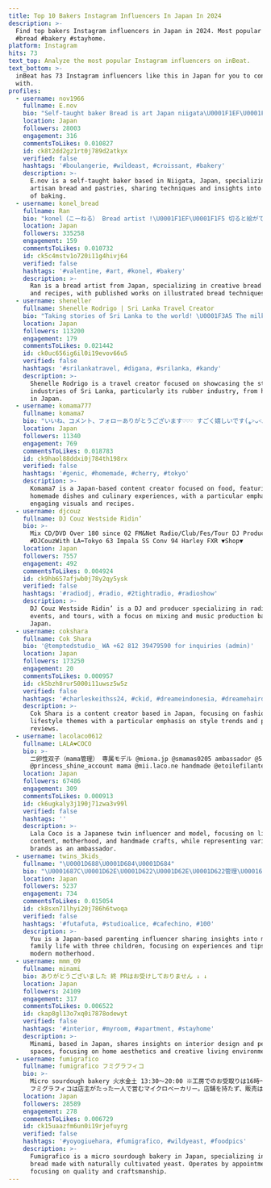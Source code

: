 ```yaml
---
title: Top 10 Bakers Instagram Influencers In Japan In 2024
description: >-
  Find top bakers Instagram influencers in Japan in 2024. Most popular hashtags:
  #bread #bakery #stayhome.
platform: Instagram
hits: 73
text_top: Analyze the most popular Instagram influencers on inBeat.
text_bottom: >-
  inBeat has 73 Instagram influencers like this in Japan for you to connect
  with.
profiles:
  - username: nov1966
    fullname: E.nov
    bio: "Self-taught baker Bread is art Japan niigata\U0001F1EF\U0001F1F5 La Boulangerie Richer"
    location: Japan
    followers: 28003
    engagement: 316
    commentsToLikes: 0.010827
    id: ck8t2dd2gz1rt0j789d2atkyx
    verified: false
    hashtags: '#boulangerie, #wildeast, #croissant, #bakery'
    description: >-
      E.nov is a self-taught baker based in Niigata, Japan, specializing in
      artisan bread and pastries, sharing techniques and insights into the art
      of baking.
  - username: konel_bread
    fullname: Ran
    bio: "konel（こーねる） Bread artist !\U0001F1EF\U0001F1F5 切ると絵がでるパン #イラストパン 考案 #筋肉くまパン 考案 著書\U0001F4D9「しあわせのイラストパン 」 著書\U0001F4D9「イラストパンレシピBOOK」 お仕事のご依頼はメールへお願い致します\U0001F4E9 営利宣伝目的のデザインの模倣ご遠慮下さい！"
    location: Japan
    followers: 335258
    engagement: 159
    commentsToLikes: 0.010732
    id: ck5c4mstv1o720i11g4hivj64
    verified: false
    hashtags: '#valentine, #art, #konel, #bakery'
    description: >-
      Ran is a bread artist from Japan, specializing in creative bread designs
      and recipes, with published works on illustrated bread techniques.
  - username: sheneller
    fullname: Shenelle Rodrigo | Sri Lanka Travel Creator
    bio: "Taking stories of Sri Lanka to the world! \U0001F3A5 The milk that runs the world! Journey through the Rubber industry of Sri Lanka \U0001F1F1\U0001F1F0"
    location: Japan
    followers: 113200
    engagement: 179
    commentsToLikes: 0.021442
    id: ck0uc656ig6il0i19evov66u5
    verified: false
    hashtags: '#srilankatravel, #digana, #srilanka, #kandy'
    description: >-
      Shenelle Rodrigo is a travel creator focused on showcasing the stories and
      industries of Sri Lanka, particularly its rubber industry, from her base
      in Japan.
  - username: komama777
    fullname: komama7
    bio: "いいね、コメント、フォローありがとうございます♡♡♡ すごく嬉しいです(⁎˃ᴗ˂⁎) 私の自己満です\U000131E2\U0001316E アイコンの写真はMOKUBAZAさんのチーズキーマカレーに顔描きました♬︎ @genic_cafe 公認アンバサダー"
    location: Japan
    followers: 11340
    engagement: 769
    commentsToLikes: 0.018783
    id: ck9haol88ddxi0j784th198rx
    verified: false
    hashtags: '#genic, #homemade, #cherry, #tokyo'
    description: >-
      Komama7 is a Japan-based content creator focused on food, featuring
      homemade dishes and culinary experiences, with a particular emphasis on
      engaging visuals and recipes.
  - username: djcouz
    fullname: DJ Couz Westside Ridin’
    bio: >-
      Mix CD/DVD Over 180 since 02 FM&Net Radio/Club/Fes/Tour DJ Producer
      #DJCouzWith LA⬅︎Tokyo 63 Impala SS Conv 94 Harley FXR ▼Shop▼
    location: Japan
    followers: 7557
    engagement: 492
    commentsToLikes: 0.004924
    id: ck9hb657afjwb0j78y2qy5ysk
    verified: false
    hashtags: '#radiodj, #radio, #2tightradio, #radioshow'
    description: >-
      DJ Couz Westside Ridin’ is a DJ and producer specializing in radio, club
      events, and tours, with a focus on mixing and music production based in
      Japan.
  - username: cokshara
    fullname: Cok Shara
    bio: '@temptedstudio_ WA +62 812 39479590 for inquiries (admin)'
    location: Japan
    followers: 173250
    engagement: 20
    commentsToLikes: 0.000957
    id: ck5bzh8rur5000i11uwsz5w5z
    verified: false
    hashtags: '#charleskeithss24, #ckid, #dreameindonesia, #dreamehairdryer'
    description: >-
      Cok Shara is a content creator based in Japan, focusing on fashion and
      lifestyle themes with a particular emphasis on style trends and product
      reviews.
  - username: lacolaco0612
    fullname: LALA❤︎COCO
    bio: >-
      二卵性双子（mama管理） 専属モデル @miona.jp @smamas0205 ambassador @55neiro
      @princess_shine_account mama @mii.laco.ne handmade @etoilefilante.official
    location: Japan
    followers: 67486
    engagement: 309
    commentsToLikes: 0.000913
    id: ck6ugkaly3j190j71zwa3v99l
    verified: false
    hashtags: ''
    description: >-
      Lala Coco is a Japanese twin influencer and model, focusing on lifestyle
      content, motherhood, and handmade crafts, while representing various
      brands as an ambassador.
  - username: twins_3kids_
    fullname: "\U0001D688\U0001D684\U0001D684"
    bio: "\U0001687C\U0001D62E\U0001D622\U0001D62E\U0001D622管理\U0001687C \U000133F8 \U0001D7DA\U0001D7D8\U0001D7D9\U0001D7E0.\U0001D7D8\U0001D7DE\U0001D7D9\U0001D7DD \U0001F466\U0001F3FB \U0001D458\U0001D44E\U0001D456\U0001D461\U0001D45C \U0001F466\U0001F3FB \U0001D45F\U0001D456\U0001D458\U0001D462\U0001D461\U0001D45C \U000133F8 \U0001D7DA\U0001D7D8\U0001D7DA\U0001D7D8.\U0001D7D9\U0001D7D8\U0001D7D9\U0001D7DC \U0001F476\U0001F3FB \U0001D458\U0001D44E\U0001D45B\U0001D44E\U0001D461\U0001D45C"
    location: Japan
    followers: 5237
    engagement: 734
    commentsToLikes: 0.015054
    id: ck8sxn71lhyi20j786h6twoqa
    verified: false
    hashtags: '#futafuta, #studioalice, #cafechino, #100'
    description: >-
      Yuu is a Japan-based parenting influencer sharing insights into managing
      family life with three children, focusing on experiences and tips for
      modern motherhood.
  - username: mmm_09
    fullname: minami
    bio: ありがとうございました 終 PRはお受けしておりません ↓ ↓
    location: Japan
    followers: 24109
    engagement: 317
    commentsToLikes: 0.006522
    id: ckap8gl13o7xq0i7878odewyt
    verified: false
    hashtags: '#interior, #myroom, #apartment, #stayhome'
    description: >-
      Minami, based in Japan, shares insights on interior design and personal
      spaces, focusing on home aesthetics and creative living environments.
  - username: fumigrafico
    fullname: fumigrafico フミグラフィコ
    bio: >-
      Micro sourdough bakery 火水金土 13:30〜20:00 ※工房でのお受取りは16時〜(要予約)
      フミグラフィコは店主がたった一人で営むマイクロベーカリー。店舗を持たず、販売は夕方から、などご不便をおかけしますが、自家培養酵母で焼いたパンを味わっていただけたら嬉しいです。
    location: Japan
    followers: 28589
    engagement: 278
    commentsToLikes: 0.006729
    id: ck15uaazfm6un0i19rjefuyrg
    verified: false
    hashtags: '#yoyogiuehara, #fumigrafico, #wildyeast, #foodpics'
    description: >-
      Fumigrafico is a micro sourdough bakery in Japan, specializing in artisan
      bread made with naturally cultivated yeast. Operates by appointment,
      focusing on quality and craftsmanship.
---
```


